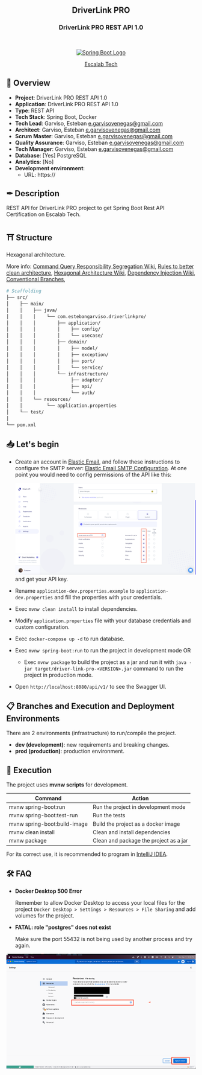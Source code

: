 <br />

<h2 align="center"><b>DriverLink PRO</b></h2>
<h3 align="center"><b>DriverLink PRO REST API 1.0</b></h3>

<br />

<p align="center">
  <a href="https://spring.io/" target="blank"><img src="https://spring.io/img/spring.svg" width="120" alt="Spring Boot Logo" /></a>
</p>

<p align="center">
    <a href="https://escalab.tech/" target="_blank">Escalab Tech</a>
</p>

## 📢 **Overview**

- **Project**: DriverLink PRO REST API 1.0
- **Application**: DriverLink PRO REST API 1.0
- **Type**: REST API
- **Tech Stack**: Spring Boot, Docker
- **Tech Lead**: Garviso, Esteban <e.garvisovenegas@gmail.com>
- **Architect**: Garviso, Esteban <e.garvisovenegas@gmail.com>
- **Scrum Master**: Garviso, Esteban <e.garvisovenegas@gmail.com>
- **Quality Assurance**: Garviso, Esteban <e.garvisovenegas@gmail.com>
- **Tech Manager**: Garviso, Esteban <e.garvisovenegas@gmail.com>
- **Database**: [Yes] PostgreSQL
- **Analytics**: [No]
- **Development environment**:
    - URL: https://

## ✒ **Description**

REST API for DriverLink PRO project to get Spring Boot Rest API Certification on Escalab Tech.

## ⛩ **Structure**

Hexagonal architecture.

More info:
[Command Query Responsibility Segregation Wiki](https://en.wikipedia.org/wiki/Command%E2%80%93query_separation),
[Rules to better clean architecture](https://www.ssw.com.au/rules/rules-to-better-clean-architecture/),
[Hexagonal Architecture Wiki](<https://en.wikipedia.org/wiki/Hexagonal_architecture_(software)>),
[Dependency Injection Wiki](https://en.wikipedia.org/wiki/Dependency_injection),
[Conventional Branches](https://codingsight.com/git-branching-naming-convention-best-practices/),

```bash
# Scaffolding
├── src/
│    ├── main/
│    │    ├── java/
│    │    │    └── com.estebangarviso.driverlinkpro/
│    │    │        ├── application/
│    │    │        │    ├── config/
│    │    │        │    └── usecase/
│    │    │        ├── domain/
│    │    │        │    ├── model/
│    │    │        │    ├── exception/
│    │    │        │    ├── port/
│    │    │        │    └── service/
│    │    │        └── infrastructure/
│    │    │             ├── adapter/
│    │    │             ├── api/
│    │    │             └── auth/
│    │    └── resources/
│    │         └── application.properties
│    └── test/
│
└── pom.xml
```

## 📥 **Let's begin**

- Create an account in [Elastic Email](https://app.elasticemail.com/), and follow these instructions to configure the SMTP server: [Elastic Email SMTP Configuration](https://elasticemail.com/developers/api-libraries/java/). At one point you would need to config permissions of the API like this:
  
    ![Elastic Email API Permissions](docs/elastic-email-api-permissions.png) and get your API key.
- Rename `application-dev.properties.example` to `application-dev.properties` and fill the properties with your credentials.
- Exec `mvnw clean install` to install dependencies.
- Modify `application.properties` file with your database credentials and custom configuration.
- Exec `docker-compose up -d` to run database.
- Exec `mvnw spring-boot:run` to run the project in development mode OR
  - Exec `mvnw package` to build the project as a jar and run it with `java -jar target/driver-link-pro-<VERSION>.jar` command to run the project in production mode.
- Open `http://localhost:8080/api/v1/` to see the Swagger UI.

## 📋 **Branches and Execution and Deployment Environments**

There are 2 environments (infrastructure) to run/compile the project.

- **dev (development)**: new requirements and breaking changes.
- **prod (production)**: production environment.

## 🧪 **Execution**

The project uses **mvnw scripts** for development.

| Command                      | Action                                                  |
|------------------------------| ------------------------------------------------------- |
| mvnw spring-boot:run         | Run the project in development mode                     |
| mvnw spring-boot:test-run     | Run the tests                                           |
| mvnw spring-boot:build-image | Build the project as a docker image                     |
| mvnw clean install           | Clean and install dependencies                          |
| mvnw package                 | Clean and package the project as a jar                  |

For its correct use, it is recommended to program in [IntelliJ IDEA](https://www.jetbrains.com/idea/).

## 🛠️ **FAQ**

- **Docker Desktop 500 Error**

  Remember to allow Docker Desktop to access your local files for the project `Docker Desktop > Settings > Resources > File Sharing` and add volumes for the project.

- **FATAL: role "postgres" does not exist**

  Make sure the port 55432 is not being used by another process and try again.

![Docker Desktop](docs/docker-desktop.png)